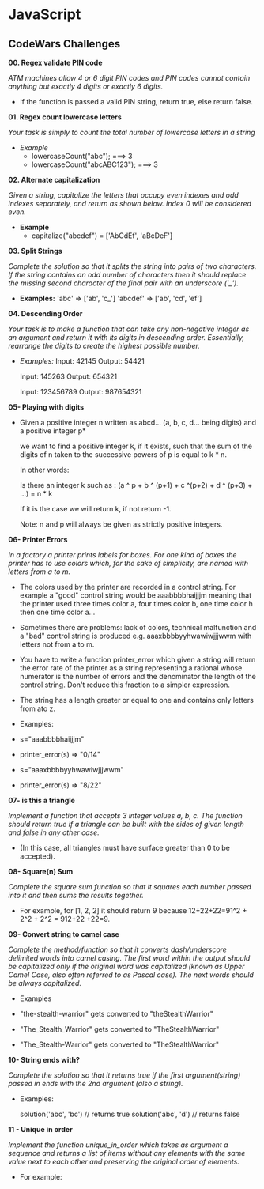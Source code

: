 # JavaScript

## CodeWars Challenges

**00. Regex validate PIN code**

_ATM machines allow 4 or 6 digit PIN codes and PIN codes cannot contain anything but exactly 4 digits or exactly 6 digits._

- If the function is passed a valid PIN string, return true, else return false.

**01. Regex count lowercase letters**

_Your task is simply to count the total number of lowercase letters in a string_

- _Example_
  - lowercaseCount("abc"); ===> 3
  - lowercaseCount("abcABC123"); ===> 3

**02. Alternate capitalization**

_Given a string, capitalize the letters that occupy even indexes and odd indexes separately, and return as shown below. Index 0 will be considered even._

- **Example**
  - capitalize("abcdef") = ['AbCdEf', 'aBcDeF']

**03. Split Strings**

_Complete the solution so that it splits the string into pairs of two characters. If the string contains an odd number of characters then it should replace the missing second character of the final pair with an underscore ('\_')._

- **Examples:**
  'abc' => ['ab', 'c_']
  'abcdef' => ['ab', 'cd', 'ef']

**04. Descending Order**

_Your task is to make a function that can take any non-negative integer as an argument and return it with its digits in descending order. Essentially, rearrange the digits to create the highest possible number._

- _Examples:_
  Input: 42145 Output: 54421

  Input: 145263 Output: 654321

  Input: 123456789 Output: 987654321

**05- Playing with digits**

- Given a positive integer n written as abcd... (a, b, c, d... being digits) and a positive integer p\*

  we want to find a positive integer k, if it exists, such that the sum of the digits of n taken to the successive powers of p is equal to k \* n.

  In other words:

  Is there an integer k such as : (a ^ p + b ^ (p+1) + c ^(p+2) + d ^ (p+3) + ...) = n \* k

  If it is the case we will return k, if not return -1.

  Note: n and p will always be given as strictly positive integers.

**06- Printer Errors**

_In a factory a printer prints labels for boxes. For one kind of boxes the printer has to use colors which, for the sake of simplicity, are named with letters from a to m._

- The colors used by the printer are recorded in a control string. For example a "good" control string would be aaabbbbhaijjjm meaning that the printer used three times color a, four times color b, one time color h then one time color a...

- Sometimes there are problems: lack of colors, technical malfunction and a "bad" control string is produced e.g. aaaxbbbbyyhwawiwjjjwwm with letters not from a to m.

- You have to write a function printer_error which given a string will return the error rate of the printer as a string representing a rational whose numerator is the number of errors and the denominator the length of the control string. Don't reduce this fraction to a simpler expression.

- The string has a length greater or equal to one and contains only letters from ato z.

- Examples:
- s="aaabbbbhaijjjm"
- printer_error(s) => "0/14"

- s="aaaxbbbbyyhwawiwjjjwwm"
- printer_error(s) => "8/22"

**07- is this a triangle**

_Implement a function that accepts 3 integer values a, b, c. The function should return true if a triangle can be built with the sides of given length and false in any other case._

- (In this case, all triangles must have surface greater than 0 to be accepted).

**08- Square(n) Sum**

_Complete the square sum function so that it squares each number passed into it and then sums the results together._

- For example, for [1, 2, 2] it should return 9 because 12+22+22=91^2 + 2^2 + 2^2 = 912+22 +22=9.

**09- Convert string to camel case**

_Complete the method/function so that it converts dash/underscore delimited words into camel casing. The first word within the output should be capitalized only if the original word was capitalized (known as Upper Camel Case, also often referred to as Pascal case). The next words should be always capitalized._

- Examples

- "the-stealth-warrior" gets converted to "theStealthWarrior"

- "The_Stealth_Warrior" gets converted to "TheStealthWarrior"

- "The_Stealth-Warrior" gets converted to "TheStealthWarrior"

**10- String ends with?**

_Complete the solution so that it returns true if the first argument(string) passed in ends with the 2nd argument (also a string)._

- Examples:

  solution('abc', 'bc') // returns true
  solution('abc', 'd') // returns false

**11 - Unique in order**

_Implement the function unique_in_order which takes as argument a sequence and returns a list of items without any elements with the same value next to each other and preserving the original order of elements._

- For example:
